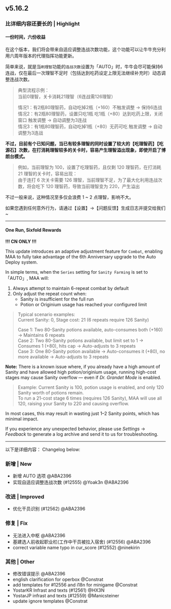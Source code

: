 ## v5.16.2

### 比详细内容还要长的 | Highlight

#### 一份时间，六份收益

在这个版本，我们将会带来自适应调整连战次数功能，这个功能可以让牛牛充分利用六周年版本的代理指挥功能更新。

简单来说，就是当`刷理智`功能的`连战次数`设置为「AUTO」时，牛牛会尽可能保持6连战，仅在最后一次理智不足时（包括达到吃药设定上限无法继续补充时）动态调整连战次数。

> 典型流程示例：  
> 当前0理智，关卡消耗21理智（6连战需126理智）
> 
> 情况1：有2瓶80理智药，自动吃掉2瓶（+160）不触发调整 → 保持6连战  
> 情况2：有2瓶80理智药，设置只吃1瓶 吃1瓶（+80）达到吃药上限，关闭窗口 触发调整 → 自动调整为3连战  
> 情况3：有1瓶80理智药，自动吃掉1瓶（+80）无药可吃 触发调整 → 自动调整为3连战

**不过，目前有个已知问题，当已有较多理智的同时设置了较大的【吃理智药】【吃源石】次数，在打消耗理智较多的关卡时，容易产生理智溢出现象，即使开启了博朗台模式。**

> 例如，当前理智为 100，设置了吃理智药，且仅剩 120 理智药，在打消耗 21 理智的关卡时，容易出现：  
> 由于连打 6 次关卡需要 126 理智，当前理智不足，为了最大化利用连战次数，将会吃下 120 理智药，导致当前理智变为 220，产生溢出

不过一般来说，这种情况至多仅会浪费 1 ~ 2 点理智，影响不大。

如果您遇到任何意外行为，请通过【设置】→【问题反馈】生成日志并提交给我们~

----

#### One Run, Sixfold Rewards

**!!! CN ONLY !!!**

This update introduces an adaptive adjustment feature for `Combat`, enabling MAA to fully take advantage of the 6th Anniversary upgrade to the Auto Deploy system.

In simple terms, when the `Series` setting for `Sanity Farming` is set to 「AUTO」, MAA will:

1. Always attempt to maintain 6-repeat combat by default  
2. Only adjust the repeat count when:  
   - Sanity is insufficient for the full run  
   - Potion or Originium usage has reached your configured limit  

> Typical scenario examples:  
> Current Sanity: 0, Stage cost: 21 (6 repeats require 126 Sanity)  
>
> Case 1: Two 80-Sanity potions available, auto-consumes both (+160) → Maintains 6 repeats  
> Case 2: Two 80-Sanity potions available, but limit set to 1 → Consumes 1 (+80), hits cap → Auto-adjusts to 3 repeats  
> Case 3: One 80-Sanity potion available → Auto-consumes it (+80), no more available → Auto-adjusts to 3 repeats

**Note:** There is a known issue where, if you already have a high amount of Sanity and have allowed high potion/originium usage, running high-cost stages may cause Sanity overflow — even if *Dr. Grandet Mode* is enabled.

> Example: Current Sanity is 100, potion usage is enabled, and only 120 Sanity worth of potions remain.  
> To run a 21-cost stage 6 times (requires 126 Sanity), MAA will use all 120, raising your Sanity to 220 and causing overflow.

In most cases, this may result in wasting just 1–2 Sanity points, which has minimal impact.

If you experience any unexpected behavior, please use *Settings* → *Feedback* to generate a log archive and send it to us for troubleshooting.

----

以下是详细内容：
Changelog below:

### 新增 | New

* 新增 AUTO 选项 @ABA2396
* 实现自适应调整连战次数 (#12555) @Yoak3n @ABA2396

### 改进 | Improved

* 优化干员识别 (#12562) @ABA2396

### 修复 | Fix

* 无法进入中枢 @ABA2396
* 基建选人前收起职业栏(工作中干员被拉入宿舍) (#12556) @ABA2396
* correct variable name typo in cur_score (#12552) @ninekirin

### 其他 | Other

* 修改错误提示 @ABA2396
* english clarification for operbox @Constrat
* add templates for #12556 and i18n for minigame @Constrat
* YostarKR Infrast and texts (#12561) @HX3N
* YostarJP infrast and texts (#12559) @Manicsteiner
* update ignore templates @Constrat
